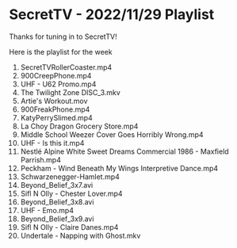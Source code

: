 # SecretTV - 2022/11/29 Playlist

Thanks for tuning in to SecretTV!

Here is the playlist for the week

1. SecretTVRollerCoaster.mp4
2. 900CreepPhone.mp4
3. UHF - U62 Promo.mp4
4. The Twilight Zone DISC_3.mkv
5. Artie's Workout.mov
6. 900FreakPhone.mp4
7. KatyPerrySlimed.mp4
8. La Choy Dragon Grocery Store.mp4
9. Middle School Weezer Cover Goes Horribly Wrong.mp4
10. UHF - Is this it.mp4
11. Nestlé Alpine White Sweet Dreams Commercial 1986 - Maxfield Parrish.mp4
12. Peckham - Wind Beneath My Wings Interpretive Dance.mp4
13. Schwarzenegger-Hamlet.mp4
14. Beyond_Belief_3x7.avi
15. Sifl N Olly - Chester Lover.mp4
16. Beyond_Belief_3x8.avi
17. UHF - Emo.mp4
18. Beyond_Belief_3x9.avi
19. Sifl N Olly - Claire Danes.mp4
20. Undertale - Napping with Ghost.mkv
